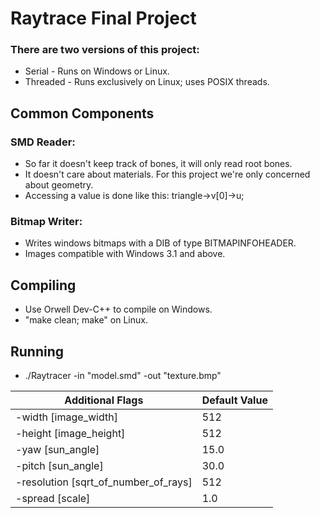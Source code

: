 # Raytrace Final Project

### There are two versions of this project:
* Serial - Runs on Windows or Linux.
* Threaded - Runs exclusively on Linux; uses POSIX threads.

## Common Components

### SMD Reader:
* So far it doesn't keep track of bones, it will only read root bones.
* It doesn't care about materials. For this project we're only concerned about geometry.
* Accessing a value is done like this: triangle->v[0]->u;

### Bitmap Writer:
* Writes windows bitmaps with a DIB of type BITMAPINFOHEADER.
* Images compatible with Windows 3.1 and above.

## Compiling
* Use Orwell Dev-C++ to compile on Windows.
* "make clean; make" on Linux.

## Running
* ./Raytracer -in "model.smd" -out "texture.bmp"

|Additional Flags|Default Value|
|----------------|-------------|
|-width [image_width]|512|
|-height [image_height]|512|
|-yaw [sun_angle]|15.0|
|-pitch [sun_angle]|30.0|
|-resolution [sqrt_of_number_of_rays]|512|
|-spread [scale]|1.0|
